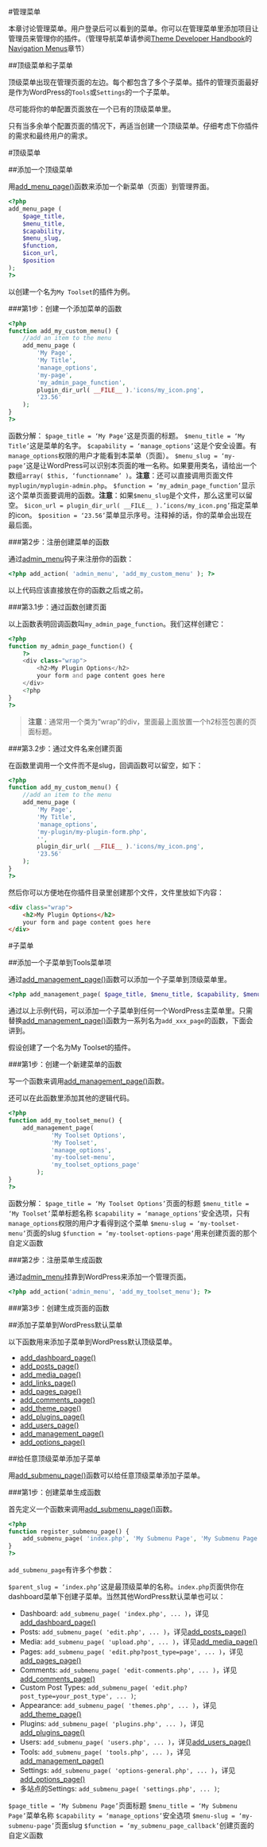 #管理菜单

本章讨论管理菜单。用户登录后可以看到的菜单。你可以在管理菜单里添加项目让管理员来管理你的插件。（管理导航菜单请参阅[Theme Developer Handbook](https://developer.wordpress.org/theme/)的[Navigation Menus](https://developer.wordpress.org/theme/functionality/navigation-menus/)章节）


##顶级菜单和子菜单

顶级菜单出现在管理页面的左边。每个都包含了多个子菜单。插件的管理页面最好是作为WordPress的`Tools`或`Settings`的一个子菜单。

尽可能将你的单配置页面放在一个已有的顶级菜单里。

只有当多余单个配置页面的情况下，再适当创建一个顶级菜单。仔细考虑下你插件的需求和最终用户的需求。



#顶级菜单


##添加一个顶级菜单

用[add_menu_page()](http://developer.wordpress.org/reference/functions/add_menu_page/)函数来添加一个新菜单（页面）到管理界面。

```php
<?php
add_menu_page (
    $page_title,
    $menu_title,
    $capability,
    $menu_slug,
    $function,
    $icon_url,
    $position
);
?>
```

以创建一个名为`My Toolset`的插件为例。

###第1步：创建一个添加菜单的函数

```php
<?php
function add_my_custom_menu() {
    //add an item to the menu
    add_menu_page (
        'My Page',
        'My Title',
        'manage_options',
        'my-page',
        'my_admin_page_function',
        plugin_dir_url( __FILE__ ).'icons/my_icon.png',
        '23.56'
    );
}
?>
```

函数分解：
`$page_title = ‘My Page’`这是页面的标题。
`$menu_title = ‘My Title’`这是菜单的名字。
`$capability = ‘manage_options’`这是个安全设置。有`manage_options`权限的用户才能看到本菜单（页面）。
`$menu_slug = ‘my-page’`这是让WordPress可以识别本页面的唯一名称。如果要用类名，请给出一个数组`array( $this, ‘functionname’ )`。**注意**：还可以直接调用页面文件`myplugin/myplugin-admin.php`。
`$function = ‘my_admin_page_function’`显示这个菜单页面要调用的函数。**注意**：如果`$menu_slug`是个文件，那么这里可以留空。
`$icon_url = plugin_dir_url( __FILE__ ).’icons/my_icon.png’`指定菜单的icon。
`$position = ‘23.56’`菜单显示序号。注释掉的话，你的菜单会出现在最后面。

###第2步：注册创建菜单的函数

通过[admin_menu](http://developer.wordpress.org/reference/hooks/admin_menu/)钩子来注册你的函数：

```php
<?php add_action( 'admin_menu', 'add_my_custom_menu' ); ?>
```

以上代码应该直接放在你的函数之后或之前。

###第3.1步：通过函数创建页面

以上函数表明回调函数叫`my_admin_page_function`。我们这样创建它：

```php
<?php
function my_admin_page_function() {
    ?>
    <div class="wrap">
        <h2>My Plugin Options</h2>
        your form and page content goes here
    </div>
    <?php
}
?>
```

>**注意**：通常用一个类为“wrap”的div，里面最上面放置一个h2标签包裹的页面标题。

###第3.2步：通过文件名来创建页面

在函数里调用一个文件而不是slug，回调函数可以留空，如下：

```php
<?php
function add_my_custom_menu() {
    //add an item to the menu
    add_menu_page (
        'My Page',
        'My Title',
        'manage_options',
        'my-plugin/my-plugin-form.php',
        '',
        plugin_dir_url( __FILE__ ).'icons/my_icon.png',
        '23.56'
    );
}
?>
```

然后你可以方便地在你插件目录里创建那个文件，文件里放如下内容：

```html
<div class="wrap">
    <h2>My Plugin Options</h2>
    your form and page content goes here
</div>
```



#子菜单


##添加一个子菜单到Tools菜单项

通过[add_management_page()](https://developer.wordpress.org/reference/functions/add_management_page/)函数可以添加一个子菜单到顶级菜单里。

```php
<?php add_management_page( $page_title, $menu_title, $capability, $menu_slug, $function); ?>
```

通过以上示例代码，可以添加一个子菜单到任何一个WordPress主菜单里。只需替换[add_management_page()](https://developer.wordpress.org/reference/functions/add_management_page/)函数为一系列名为`add_xxx_page`的函数，下面会讲到。

假设创建了一个名为My Toolset的插件。

###第1步：创建一个新建菜单的函数

写一个函数来调用[add_management_page()](https://developer.wordpress.org/reference/functions/add_management_page/)函数。

还可以在此函数里添加其他的逻辑代码。

```php
<?php
function add_my_toolset_menu() {
    add_management_page(
            'My Toolset Options',
            'My Toolset',
            'manage_options',
            'my-toolset-menu',
            'my_toolset_options_page'
        );
}
?>
```

函数分解：
`$page_title = ‘My Toolset Options’`页面的标题
`$menu_title = ‘My Toolset’`菜单标题名称
`$capability = ‘manage_options’`安全选项，只有`manage_options`权限的用户才看得到这个菜单
`$menu-slug = ‘my-toolset-menu’`页面的slug
`$function = ‘my-toolset-options-page’`用来创建页面的那个自定义函数

###第2步：注册菜单生成函数

通过[admin_menu](https://developer.wordpress.org/reference/hooks/admin_menu/)挂靠到WordPress来添加一个管理页面。

```php
<?php add_action('admin_menu', 'add_my_toolset_menu'); ?>
```

###第3步：创建生成页面的函数


##添加子菜单到WordPress默认菜单

以下函数用来添加子菜单到WordPress默认顶级菜单。
- [add_dashboard_page()](https://developer.wordpress.org/reference/functions/add_dashboard_page/)
- [add_posts_page()](https://developer.wordpress.org/reference/functions/add_posts_page/)
- [add_media_page()](https://developer.wordpress.org/reference/functions/add_media_page/)
- [add_links_page()](https://developer.wordpress.org/reference/functions/add_links_page/)
- [add_pages_page()](https://developer.wordpress.org/reference/functions/add_pages_page/)
- [add_comments_page()](https://developer.wordpress.org/reference/functions/add_comments_page/)
- [add_theme_page()](https://developer.wordpress.org/reference/functions/add_theme_page/)
- [add_plugins_page()](https://developer.wordpress.org/reference/functions/add_plugins_page/)
- [add_users_page()](https://developer.wordpress.org/reference/functions/add_users_page/)
- [add_management_page()](https://developer.wordpress.org/reference/functions/add_management_page/)
- [add_options_page()](https://developer.wordpress.org/reference/functions/add_options_page/)


##给任意顶级菜单添加子菜单

用[add_submenu_page()](https://developer.wordpress.org/reference/functions/add_submenu_page/)函数可以给任意顶级菜单添加子菜单。

###第1步：创建菜单生成函数

首先定义一个函数来调用[add_submenu_page()](https://developer.wordpress.org/reference/functions/add_submenu_page/)函数。

```php
<?php
function register_submenu_page() {
    add_submenu_page( 'index.php', 'My Submenu Page', 'My Submenu Page', 'manage_options', 'my-submenu-page', 'my_submenu_page_callback' );
}
?>
```

`add_submenu_page`有许多个参数：

`$parent_slug = ‘index.php’`这是最顶级菜单的名称。`index.php`页面供你在dashboard菜单下创建子菜单。当然其他WordPress默认菜单也可以：

- Dashboard: `add_submenu_page( 'index.php', ... )`，详见[add_dashboard_page()](https://developer.wordpress.org/reference/functions/add_dashboard_page/)
- Posts: `add_submenu_page( 'edit.php', ... )`，详见[add_posts_page()](https://developer.wordpress.org/reference/functions/add_posts_page/)
- Media: `add_submenu_page( 'upload.php', ... )`，详见[add_media_page()](https://developer.wordpress.org/reference/functions/add_media_page/)
- Pages: `add_submenu_page( 'edit.php?post_type=page', ... )`，详见[add_pages_page()](https://developer.wordpress.org/reference/functions/add_pages_page/)
- Comments: `add_submenu_page( 'edit-comments.php', ... )`，详见[add_comments_page()](https://developer.wordpress.org/reference/functions/add_comments_page/)
- Custom Post Types: `add_submenu_page( 'edit.php?post_type=your_post_type', ... )`;
- Appearance: `add_submenu_page( 'themes.php', ... )`，详见[add_theme_page()](https://developer.wordpress.org/reference/functions/add_theme_page/)
- Plugins: `add_submenu_page( 'plugins.php', ... )`，详见[add_plugins_page()](https://developer.wordpress.org/reference/functions/add_plugins_page/)
- Users: `add_submenu_page( 'users.php', ... )`，详见[add_users_page()](https://developer.wordpress.org/reference/functions/add_users_page/)
- Tools: `add_submenu_page( 'tools.php', ... )`，详见[add_management_page()](https://developer.wordpress.org/reference/functions/add_management_page/)
- Settings: `add_submenu_page( 'options-general.php', ... )`，详见[add_options_page()](https://developer.wordpress.org/reference/functions/add_options_page/)
- 多站点的Settings: `add_submenu_page( 'settings.php', ... )`;

`$page_title = ‘My Submenu Page’`页面标题
`$menu_title = ‘My Submenu Page’`菜单名称
`$capability = ‘manage_options’`安全选项
`$menu-slug = ‘my-submenu-page’`页面slug
`$function = ‘my_submenu_page_callback’`创建页面的自定义函数



